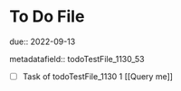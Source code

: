 # To Do File

due:: 2022-09-13

metadatafield:: todoTestFile_1130_53

- [ ] Task of todoTestFile_1130 1 [[Query me]]
